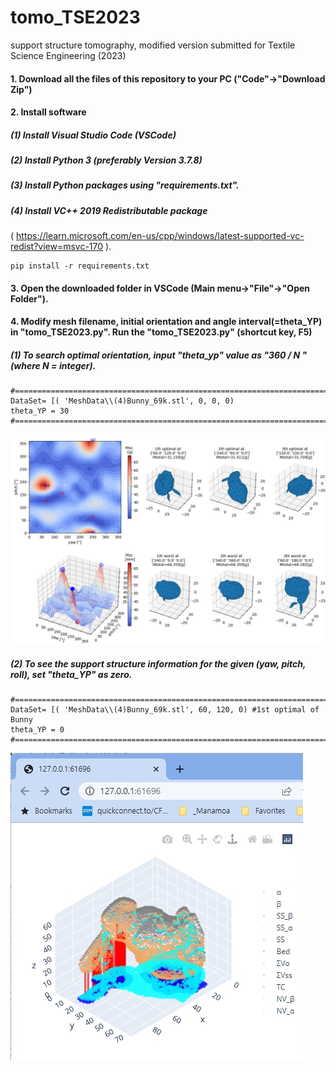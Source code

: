 # tomo_TSE2023
support structure tomography, modified version submitted for Textile Science Engineering (2023)

#### 1. Download all the files of this repository to your PC ("Code"->"Download Zip")

#### 2. Install software
#####    (1) Install Visual Studio Code (VSCode)
#####    (2) Install Python 3 (preferably Version 3.7.8)
#####    (3) Install Python packages using "requirements.txt".
#####    (4) Install VC++ 2019 Redistributable package
( https://learn.microsoft.com/en-us/cpp/windows/latest-supported-vc-redist?view=msvc-170 ).
```
pip install -r requirements.txt
```
#### 3. Open the downloaded folder in VSCode (Main menu->"File"->"Open Folder"). 

#### 4. Modify  mesh filename,  initial orientation and angle interval(=theta_YP) in "tomo_TSE2023.py".  Run the "tomo_TSE2023.py" (shortcut key, F5)

#####    (1) To search optimal orientation, input "theta_yp" value as "360 / N " (where N = integer).
```
#=========================================================================================
DataSet= [( 'MeshData\\(4)Bunny_69k.stl', 0, 0, 0)
theta_YP = 30
#=========================================================================================
```
![TomoNV_logo](./pics/fig1.jpg)

#####    (2) To see the support structure information for the given (yaw, pitch, roll), set "theta_YP" as zero.
```
#=========================================================================================
DataSet= [( 'MeshData\\(4)Bunny_69k.stl', 60, 120, 0) #1st optimal of Bunny
theta_YP = 0
#=========================================================================================
```
![TomoNV_logo](./pics/fig2.jpg)
